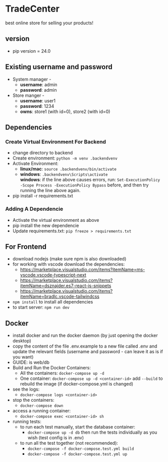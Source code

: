 # TradeCenter
best online store for selling your products! <br/>

## version
* pip version = 24.0

## Existing username and password
* System manager -
  * **username**: admin
  * **password**: admin
* Store manger - 
  * **username**: user1
  * **password**: 1234
  * **owns**: store1 (with id=0), store2 (with id=0)

## Dependencies
### Create Virtual Environment For Backend
* change directory to backend
* Create environment: `python -m venv .backendvenv`
* Activate Environment:
  * **linux/mac**: `source .backendvenv/bin/activate`
  * **windows**: `.backendvenv\Scripts\activate`  
  **windows**: if the line above causes errors, run:
    `Set-ExecutionPolicy -Scope Process -ExecutionPolicy Bypass`
    before, and then try running the line above again.
* pip install -r requirements.txt <br/>

### Adding A Dependencie
* Activate the virtual environment as above
* pip install the new dependencie
* Update requirements.txt:
  `pip freeze > requirements.txt`

## For Frontend
* download nodejs (make sure npm is also downloaded)
* for working with vscode download the dependencies:
  * https://marketplace.visualstudio.com/items?itemName=ms-vscode.vscode-typescript-next
  * https://marketplace.visualstudio.com/items?itemName=dsznajder.es7-react-js-snippets
  * https://marketplace.visualstudio.com/items?itemName=bradlc.vscode-tailwindcss
* `npm install` to install all dependencies
* to start server: `npm run dev`

## Docker
* install docker and run the docker daemon (by just opening the docker desktop)
* copy the content of the file .env.example to a new file called .env and update the relevant fields (username and password - can leave it as is if you want)
* GUIDE: <container-id> is web/db
* Build and Run the Docker Containers:
  * All the containers: `docker-compose up -d`
  * One container: `docker-compose up -d <container-id>`
  add `--build` to rebuild the image (if docker-compose.yml is changed)
* see the logs:
  * `docker-compose logs <container-id>`
* stop the containers:
  * `docker-compose down`
* access a running container:
  * `docker-compose exec <container-id> sh`
* running tests:
  * to run each test manually, start the database container:
    * `docker-compose up -d db`
    then run the tests individually as you wish (test config is in .env)
  * to run all the test together (not recommended):
    * `docker-compose -f docker-compose.test.yml build`
    * `docker-compose -f docker-compose.test.yml up`
